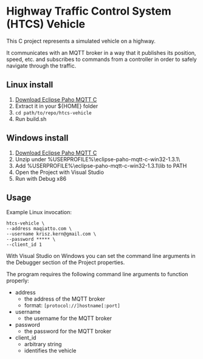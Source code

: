 # Highway Traffic Control System (HTCS) Vehicle

This C project represents a simulated vehicle on a highway.

It communicates with an MQTT broker in a way that
it publishes its position, speed, etc.
and subscribes to commands from a controller
in order to safely navigate through the traffic.

## Linux install

1. [Download Eclipse Paho MQTT C](https://www.eclipse.org/downloads/download.php?file=/paho/1.4/Eclipse-Paho-MQTT-C-1.3.1-Linux.tar.gz&mirror_id=1099)
2. Extract it in your ${HOME} folder
3. `cd path/to/repo/htcs-vehicle`
4. Run build.sh

## Windows install

1. [Download Eclipse Paho MQTT C](https://www.eclipse.org/downloads/download.php?file=/paho/1.4/eclipse-paho-mqtt-c-win32-1.3.1.zip)
2. Unzip under %USERPROFILE%\eclipse-paho-mqtt-c-win32-1.3.1\
3. Add %USERPROFILE%\eclipse-paho-mqtt-c-win32-1.3.1\lib to PATH
4. Open the Project with Visual Studio
5. Run with Debug x86

## Usage

Example Linux invocation:
```shell script
htcs-vehicle \
--address maqiatto.com \
--username krisz.kern@gmail.com \
--password ***** \
--client_id 1
```

With Visual Studio on Windows you can set the
command line arguments in the Debugger section of the Project properties.

The program requires the following command line arguments to function properly:

* address
    * the address of the MQTT broker
    * format: `[protocol://]hostname[:port]`
* username
    * the username for the MQTT broker
* password
    * the password for the MQTT broker
* client_id
    * arbitrary string
    * identifies the vehicle
